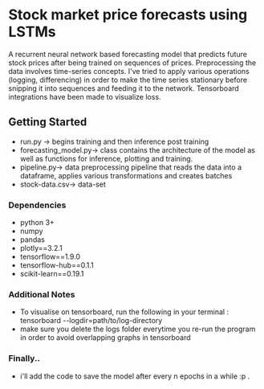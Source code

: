 # Stock market price forecasts using LSTMs
A recurrent neural network based forecasting model that predicts future stock prices after being trained on sequences of prices.
Preprocessing the data involves time-series concepts. I've tried to apply various operations (logging, differencing) in order to make the time series stationary before snipping it into sequences and feeding it to the network.
Tensorboard integrations have been made to visualize loss. 

## Getting Started
 * run.py -> begins training and then inference post training
 * forecasting_model.py-> class contains the architecture of the model as well as functions for inference, plotting and training.  
 * pipeline.py-> data preprocessing pipeline that reads the data into a dataframe, applies various transformations and creates batches
 * stock-data.csv-> data-set 
 
### Dependencies

* python 3+
* numpy
* pandas
* plotly==3.2.1
* tensorflow==1.9.0
* tensorflow-hub==0.1.1
* scikit-learn==0.19.1

 
### Additional Notes

* To visualise on tensorboard, run the following in your terminal : tensorboard --logdir=path/to/log-directory
* make sure you delete the logs folder everytime you re-run the program in order to avoid overlapping graphs in tensorboard

### Finally..
* i'll add the code to save the model after every n epochs in a while :p .
